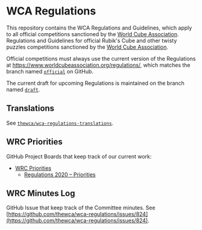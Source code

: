 # WCA Regulations

This repository contains the WCA Regulations and Guidelines, which apply to all official competitions sanctioned by the [World Cube Association](http://www.worldcubeassociation.org/).
Regulations and Guidelines for official Rubik's Cube and other twisty puzzles competitions sanctioned by the [World Cube Association](http://www.worldcubeassociation.org/).

Official competitions must always use the current version of the Regulations at <https://www.worldcubeassociation.org/regulations/>, which matches the branch named [`official`](https://github.com/thewca/wca-regulations/tree/official) on GitHub.

The current draft for upcoming Regulations is maintained on the branch named [`draft`](https://github.com/thewca/wca-regulations/tree/draft).

## Translations

See [`thewca/wca-regulations-translations`](https://github.com/thewca/wca-regulations-translations).

## WRC Priorities

GitHub Project Boards that keep track of our current work:

- [WRC Priorities](https://github.com/orgs/thewca/projects/3)
  - [Regulations 2020 – Priorities](https://github.com/orgs/thewca/projects/4)
  
## WRC Minutes Log

GitHub Issue that keep track of the Committee minutes. See [https://github.com/thewca/wca-regulations/issues/824](https://github.com/thewca/wca-regulations/issues/824).
